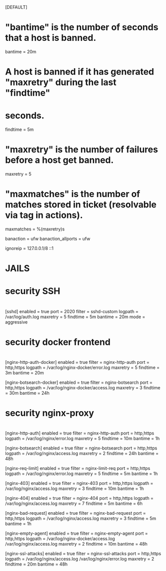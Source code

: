[DEFAULT]
# "bantime" is the number of seconds that a host is banned.
bantime  = 20m

# A host is banned if it has generated "maxretry" during the last "findtime"
# seconds.
findtime  = 5m

# "maxretry" is the number of failures before a host get banned.
maxretry = 5

# "maxmatches" is the number of matches stored in ticket (resolvable via tag <matches> in actions).
maxmatches = %(maxretry)s

banaction = ufw
banaction_allports = ufw

ignoreip = 127.0.0.1/8 ::1


# JAILS
# security SSH
#
[sshd]
enabled = true
port = 2020
filter = sshd-custom
logpath = /var/log/auth.log
maxretry = 5
findtime = 5m
bantime = 20m
mode = aggressive

# security docker frontend
#
[nginx-http-auth-docker]
enabled = true
filter = nginx-http-auth
port = http,https
logpath = /var/log/nginx-docker/error.log
maxretry = 5
findtime = 3m
bantime = 20m

[nginx-botsearch-docker]
enabled = true
filter = nginx-botsearch
port = http,https
logpath = /var/log/nginx-docker/access.log
maxretry = 3
findtime = 30m
bantime = 24h


# security nginx-proxy
#
[nginx-http-auth]
enabled = true
filter = nginx-http-auth
port = http,https
logpath = /var/log/nginx/error.log
maxretry = 5
findtime = 10m
bantime = 1h

[nginx-botsearch]
enabled = true
filter = nginx-botsearch
port = http,https
logpath = /var/log/nginx/access.log
maxretry = 2
findtime = 24h
bantime = 48h

[nginx-req-limit]
enabled = true
filter = nginx-limit-req
port = http,https
logpath = /var/log/nginx/error.log
maxretry = 5
findtime = 5m
bantime = 1h

[nginx-403]
enabled = true
filter = nginx-403
port = http,https
logpath = /var/log/nginx/access.log
maxretry = 3
findtime = 10m
bantime = 1h

[nginx-404]
enabled = true
filter = nginx-404
port = http,https
logpath = /var/log/nginx/access.log
maxretry = 7
findtime = 5m
bantime = 6h

[nginx-bad-request]
enabled = true
filter = nginx-bad-request
port = http,https
logpath = /var/log/nginx/access.log
maxretry = 3
findtime = 5m
bantime = 1h

[nginx-empty-agent]
enabled = true
filter = nginx-empty-agent
port = http,https
logpath = /var/log/nginx-docker/access.log
          /var/log/nginx/access.log
maxretry = 2
findtime = 10m
bantime = 48h

[nginx-ssl-attacks]
enabled = true
filter = nginx-ssl-attacks
port = http,https
logpath = /var/log/nginx/access.log
          /var/log/nginx/error.log
maxretry = 2
findtime = 20m
bantime = 48h
